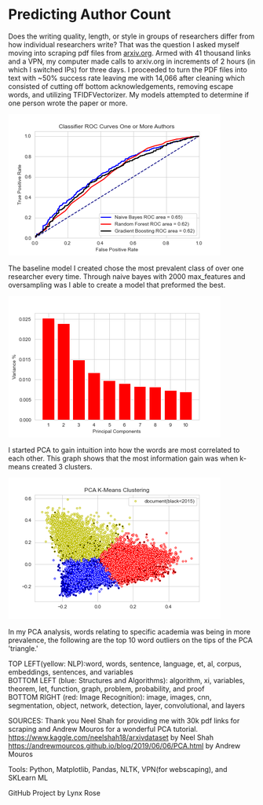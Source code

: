 # Predicting Author Count

Does the writing quality, length, or style in groups of researchers differ from how individual researchers write? 
That was the question I asked myself moving into scraping pdf files from [arxiv.org](arxiv.org). Armed with 41 thousand links and a VPN, my computer made calls to arxiv.org in increments of 2 hours (in which I switched IPs) for three days. I proceeded to turn the PDF files into text with ~50% success rate leaving me with 14,066 after cleaning which consisted of cutting off bottom acknowledgements, removing escape words, and utilizing TFIDFVectorizer. 
My models attempted to determine if one person wrote the paper or more.

![](images/roc_curve_author>1.png)

The baseline model I created chose the most prevalent class of over one researcher every time.
Through naive bayes with 2000 max_features and oversampling was I able to create a model that preformed the best.

![](images/k_means_clustering.png)

I started PCA to gain intuition into how the words are most correlated to each other. This graph shows that the most information gain was when k-means created 3 clusters. 

![](images/pca_.png)

In my PCA analysis, words relating to specific academia was being in more prevalence, the following are the top 10 word outliers on the tips of the PCA 'triangle.'

TOP LEFT(yellow: NLP):word, words, sentence, language, et, al, corpus, embeddings, sentences, and variables        
BOTTOM LEFT (blue: Structures and Algorithms): algorithm, xi, variables, theorem, let, function, graph, problem, probability, and proof         
BOTTOM RIGHT (red: Image Recognition): image, images, cnn, segmentation, object, network, detection, layer, convolutional, and layers         


SOURCES:
Thank you Neel Shah for providing me with 30k pdf links for scraping and Andrew Mouros for a wonderful PCA tutorial.
https://www.kaggle.com/neelshah18/arxivdataset by Neel Shah
https://andrewmourcos.github.io/blog/2019/06/06/PCA.html by Andrew Mouros

Tools: Python, Matplotlib, Pandas, NLTK, VPN(for webscaping), and SKLearn ML

GitHub Project by Lynx Rose
